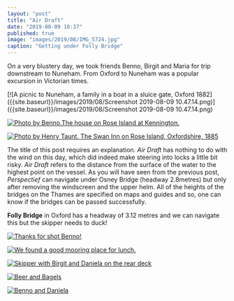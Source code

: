 ```yaml
---
layout: "post"
title: "Air Draft"
date: "2019-08-09 10:37"
published: true
image: "images/2019/08/IMG_5724.jpg"
caption: "Getting under Folly Bridge"
---
```


On a very blustery day, we took friends Benno, Birgit and Maria for trip downstream to Nuneham. From Oxford to Nuneham was a popular excursion in Victorian times.

[![A picnic to Nuneham, a family in a boat in a sluice gate, Oxford 1882]({{site.baseurl}}/images/2019/08/Screenshot 2019-08-09 10.47.14.png)]({{site.baseurl}}/images/2019/08/Screenshot 2019-08-09 10.47.14.png)

[![Photo by Benno.The house on Rose Island at Kennington. ]({{site.baseurl}}/images/2019/08/IMG_5656.jpg)]({{site.baseurl}}/images/2019/08/IMG_5656.jpg)

[![Photo by Henry Taunt. The Swan Inn on Rose Island, Oxfordshire, 1885]({{site.baseurl}}/images/2019/08/swantaunt.jpg)]({{site.baseurl}}/images/2019/08/swantaunt.jpg)

The title of this post requires an explanation. _Air Draft_ has nothing to do with the wind on this day, which did indeed make steering into locks a little bit risky. _Air Draft_ refers to the distance from the surface of the water to the highest point on the vessel. As you will have seen from the previous post, _Perspectief_ can navigate under Osney Bridge (headway 2.8metres) but only after removing the windscreen and the upper helm. All of the heights of the bridges on the Thames are specified on maps and guides and so, one can know if the bridges can be passed successfully.

**Folly Bridge** in Oxford has a headway of 3.12 metres and we can navigate this but the skipper needs to duck!

[![Thanks for shot Benno!]({{site.baseurl}}/images/2019/08/underfollybridge.gif)]({{site.baseurl}}/images/2019/08/underfollybridge.gif)

[![We found a good mooring place for lunch.]({{site.baseurl}}/images/2019/08/IMG_0247.jpg)]({{site.baseurl}}/images/2019/08/IMG_0247.jpg)

[![Skipper with Birgit and Daniela on the rear deck]({{site.baseurl}}/images/2019/08/onthedeck.gif)]({{site.baseurl}}/images/2019/08/onthedeck.gif)

[![Beer and Bagels]({{site.baseurl}}/images/2019/08/IMG_5658.jpg)]({{site.baseurl}}/images/2019/08/IMG_5658.jpg)

[![Benno and Daniela]({{site.baseurl}}/images/2019/08/IMG_5748.jpg)]({{site.baseurl}}/images/2019/08/IMG_5748.jpg)
